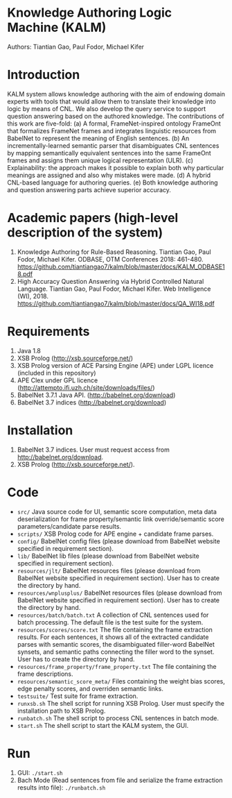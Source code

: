 # Knowledge Authoring Logic Machine (KALM)
Authors: Tiantian Gao, Paul Fodor, Michael Kifer

# Introduction
KALM system allows knowledge authoring with the aim of endowing domain experts with tools that would allow them to translate their knowledge into logic by means of CNL. We also develop the query service to support question answering based on the authored knowledge. The contributions of this work are five-fold:
(a) A formal, FrameNet-inspired ontology FrameOnt that formalizes FrameNet frames and integrates linguistic resources from BabelNet to represent the meaning of English sentences.
(b) An incrementally-learned semantic parser that disambiguates CNL sentences by mapping semantically equivalent sentences into the same FrameOnt frames and assigns them unique logical representation (ULR). 
(c) Explainability: the approach makes it possible to explain both why particular meanings are assigned and also why mistakes were made.
(d) A hybrid CNL-based language for authoring queries.
(e) Both knowledge authoring and question answering parts achieve superior accuracy.

# Academic papers (high-level description of the system)
1. Knowledge Authoring for Rule-Based Reasoning. Tiantian Gao, Paul Fodor, Michael Kifer. ODBASE, OTM Conferences 2018: 461-480.  https://github.com/tiantiangao7/kalm/blob/master/docs/KALM_ODBASE18.pdf
2. High Accuracy Question Answering via Hybrid Controlled Natural Language. Tiantian Gao, Paul Fodor, Michael Kifer. Web Intelligence (WI), 2018. https://github.com/tiantiangao7/kalm/blob/master/docs/QA_WI18.pdf

# Requirements
1. Java 1.8
2. XSB Prolog (http://xsb.sourceforge.net/)
3. XSB Prolog version of ACE Parsing Engine (APE) under LGPL licence (included in this repository)
4. APE Clex under GPL licence (http://attempto.ifi.uzh.ch/site/downloads/files/)
5. BabelNet 3.7.1 Java API. (http://babelnet.org/download)
6. BabelNet 3.7 indices (http://babelnet.org/download)

# Installation
1. BabelNet 3.7 indices. User must request access from http://babelnet.org/download.
2. XSB Prolog (http://xsb.sourceforge.net/).

# Code
* `src/` Java source code for UI, semantic score computation, meta data deserialization for frame property/semantic link override/semantic score parameters/candidate parse results.
* `scripts/` XSB Prolog code for APE engine + candidate frame parses.
* `config/` BabelNet config files (please download from BabelNet website specified in requirement section).
* `lib/` BabelNet lib files (please download from BabelNet website specified in requirement section).
* `resources/jlt/` BabelNet resources files (please download from BabelNet website specified in requirement section). User has to create the directory by hand.
* `resources/wnplusplus/` BabelNet resources files (please download from BabelNet website specified in requirement section). User has to create the directory by hand.
* `resources/batch/batch.txt` A collection of CNL sentences used for batch processing. The default file is the test suite for the system.
* `resources/scores/score.txt` The file containing the frame extraction results. For each sentences, it shows all of the extracted candidate parses with semantic scores, the disambiguated filler-word BabelNet synsets, and semantic paths connecting the filler word to the synset. User has to create the directory by hand. 
* `resources/frame_property/frame_property.txt` The file containing the frame descriptions.
* `resources/semantic_score_meta/` Files containing the weight bias scores, edge penalty scores, and overriden semantic links.
* `testsuite/` Test suite for frame extraction.
* `runxsb.sh` The shell script for running XSB Prolog. User must specify the installation path to XSB Prolog.
* `runbatch.sh` The shell script to process CNL sentences in batch mode.
* `start.sh` The shell script to start the KALM system, the GUI.

# Run
1. GUI: `./start.sh`
2. Bach Mode (Read sentences from file and serialize the frame extraction results into file): `./runbatch.sh`
